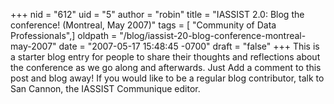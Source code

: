 +++
nid = "612"
uid = "5"
author = "robin"
title = "IASSIST 2.0: Blog the conference! (Montreal, May 2007)"
tags = [ "Community of Data Professionals",]
oldpath = "/blog/iassist-20-blog-conference-montreal-may-2007"
date = "2007-05-17 15:48:45 -0700"
draft = "false"
+++
This is a starter blog entry for people to share their thoughts and
reflections about the conference as we go along and afterwards. Just Add
a comment to this post and blog away! If you would like to be a regular
blog contributor, talk to San Cannon, the IASSIST Communique editor.
